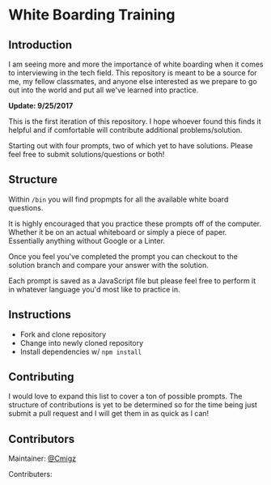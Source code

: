 # White Boarding Training

## Introduction

I am seeing more and more the importance of white boarding when it comes to interviewing in the tech field.  This repository is meant to be a source for me, my fellow classmates, and anyone else interested as we prepare to go out into the world and put all we've learned into practice.

**Update: 9/25/2017**

This is the first iteration of this repository.  I hope whoever found this finds it helpful and if comfortable will contribute additional problems/solution.

Starting out with four prompts, two of which yet to have solutions.  Please feel free to submit solutions/questions or both!

## Structure

Within `/bin` you will find propmpts for all the available white board questions.

It is highly encouraged that you practice these prompts off of the computer. Whether it be on an actual whiteboard or simply a piece of paper.  Essentially anything without Google or a Linter.

Once you feel you've completed the prompt you can checkout to the solution branch and compare your answer with the solution.

Each prompt is saved as a JavaScript file but please feel free to perform it in whatever language you'd most like to practice in.

## Instructions

- Fork and clone repository
- Change into newly cloned repository
- Install dependencies w/ `npm install`

## Contributing

I would love to expand this list to cover a ton of possible prompts.  The structure of contributions is yet to be determined so for the time being just submit a pull request and I will get them in as quick as I can!

## Contributors

Maintainer: [@Cmigz](https://github.com/cmigz)

Contributers:
